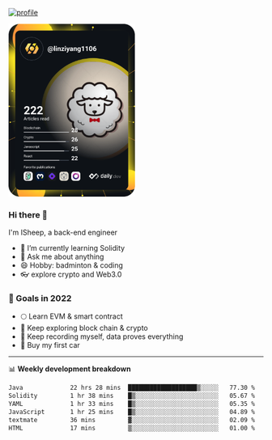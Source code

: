[![profile](http://img.codelin.xyz/hello-im-isheep.svg)](https://www.calligrapher.ai/)

<a href="https://app.daily.dev/linziyang1106"><img src="/devcard.png" width="250" alt="ISheep's Dev Card"/></a>

### Hi there 🐏

I'm ISheep, a back-end engineer

- 🔭 I’m currently learning Solidity
- 💬 Ask me about anything
- 😄 Hobby: badminton & coding
- 👓 explore crypto and Web3.0

### 🚀 Goals in 2022
+ 🌕 Learn EVM & smart contract
+ 🤔 Keep exploring block chain & crypto
+ 🐏 Keep recording myself, data proves everything
+ 🚗 Buy my first car

-------

📊 **Weekly development breakdown**
<!--START_SECTION:waka-->

```text
Java             22 hrs 28 mins  ███████████████████▒░░░░░   77.30 %
Solidity         1 hr 38 mins    █▒░░░░░░░░░░░░░░░░░░░░░░░   05.67 %
YAML             1 hr 33 mins    █▒░░░░░░░░░░░░░░░░░░░░░░░   05.35 %
JavaScript       1 hr 25 mins    █▒░░░░░░░░░░░░░░░░░░░░░░░   04.89 %
textmate         36 mins         ▓░░░░░░░░░░░░░░░░░░░░░░░░   02.09 %
HTML             17 mins         ▒░░░░░░░░░░░░░░░░░░░░░░░░   01.00 %
```

<!--END_SECTION:waka-->
